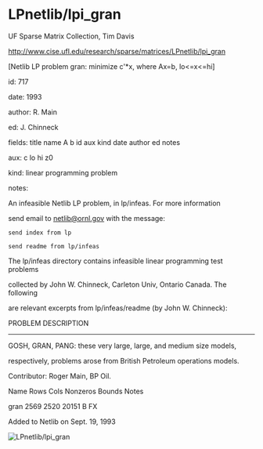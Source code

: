 # LPnetlib/lpi_gran

 UF Sparse Matrix Collection, Tim Davis

 http://www.cise.ufl.edu/research/sparse/matrices/LPnetlib/lpi_gran

 [Netlib LP problem gran: minimize c'*x, where Ax=b, lo<=x<=hi]

 id: 717

 date: 1993

 author: R. Main

 ed: J. Chinneck

 fields: title name A b id aux kind date author ed notes

 aux: c lo hi z0

 kind: linear programming problem

 notes:

 An infeasible Netlib LP problem, in lp/infeas.  For more information        

 send email to netlib@ornl.gov with the message:                             

                                                                             

 	send index from lp                                                         

 	send readme from lp/infeas                                                 

                                                                             

 The lp/infeas directory contains infeasible linear programming test problems

 collected by John W. Chinneck, Carleton Univ, Ontario Canada.  The following

 are relevant excerpts from lp/infeas/readme (by John W. Chinneck):          

                                                                             

 PROBLEM DESCRIPTION                                                         

 -------------------                                                         

                                                                             

 GOSH, GRAN, PANG:  these very large, large, and medium size models,         

 respectively, problems arose from British Petroleum operations models.      

 Contributor:  Roger Main, BP Oil.                                           

                                                                             

 Name       Rows   Cols   Nonzeros Bounds      Notes                         

 gran       2569   2520    20151   B    FX                                   

                                                                             

 Added to Netlib on Sept. 19, 1993                                           

                                                                             

![LPnetlib/lpi_gran](http://www2.research.att.com/~yifanhu/GALLERY/GRAPHS/GIF_SMALL/LPnetlib@lpi_gran.gif)
